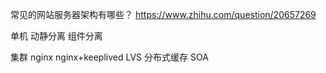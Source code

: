 常见的网站服务器架构有哪些？ https://www.zhihu.com/question/20657269

单机
动静分离
组件分离


集群
nginx
nginx+keeplived
LVS
分布式缓存
SOA
